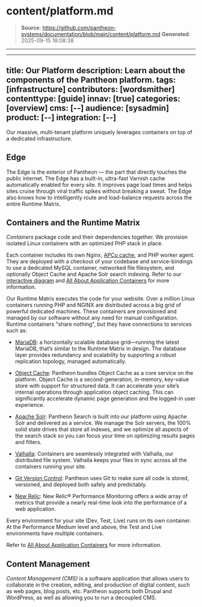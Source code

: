 # content/platform.md

> **Source**: https://github.com/pantheon-systems/documentation/blob/main/content/platform.md
> **Generated**: 2025-09-15 18:08:38

---

---
title: Our Platform
description: Learn about the components of the Pantheon platform.
tags: [infrastructure]
contributors: [wordsmither]
contenttype: [guide]
innav: [true]
categories: [overview]
cms: [--]
audience: [sysadmin]
product: [--]
integration: [--]
---

Our massive, multi-tenant platform uniquely leverages containers on top of a dedicated infrastructure.


## Edge

The Edge is the exterior of Pantheon — the part that directly touches the public internet. The Edge has a built-in, ultra-fast Varnish cache automatically enabled for every site. It improves page load times and helps sites cruise through viral traffic spikes without breaking a sweat. The Edge also knows how to intelligently route and load-balance requests across the entire Runtime Matrix.


## Containers and the Runtime Matrix

<dfn id="containers">Containers</dfn> package code and their dependencies together. We provision isolated Linux containers with an optimized PHP stack in place.

Each container includes its own Nginx, [APCu cache](/apcu), and PHP worker agent. They are deployed with a checkout of your codebase and service-bindings to use a dedicated MySQL container, networked file filesystem, and optionally Object Cache and Apache Solr search indexing. Refer to our [interactive diagram](https://pantheon.io/features/elastic-hosting) and [All About Application Containers](/application-containers) for more information.

Our Runtime Matrix executes the code for your website. Over a million Linux containers running PHP and NGINX are distributed across a big grid of powerful dedicated machines. These containers are provisioned and managed by our software without any need for manual configuration. Runtime containers "share nothing", but they have connections to services such as:

- [MariaDB](/guides/mariadb-mysql/database-workflow-tool): a horizontally scalable database grid—running the latest MariaDB, that’s similar to the Runtime Matrix in design. The database layer provides redundancy and scalability by supporting a robust replication topology, managed automatically.

- [Object Cache](/object-cache): Pantheon bundles Object Cache as a core service on the platform. Object Cache is a second-generation, in-memory, key-value store with support for structured data. It can accelerate your site’s internal operations through application object caching. This can significantly accelerate dynamic page generation and the logged-in user experience.

- [Apache Solr](/solr): Pantheon Search is built into our platform using Apache Solr and delivered as a service. We manage the Solr servers, the 100% solid state drives that store all indexes, and we optimize all aspects of the search stack so you can focus your time on optimizing results pages and filters.

- [Valhalla](/guides/filesystem): Containers are seamlessly integrated with Valhalla, our distributed file system. Valhalla keeps your files in sync across all the containers running your site.

- [Git Version Control](/guides/git): Pantheon uses Git to make sure all code is stored, versioned, and deployed both safely and predictably.

- [New Relic](/guides/new-relic): New Relic® Performance Monitoring offers a wide array of metrics that provide a nearly real-time look into the performance of a web application.

Every environment for your site (Dev, Test, Live) runs on its own container. At the Performance Medium level and above, the Test and Live environments have multiple containers.

Refer to [All About Application Containers](/application-containers) for more information.

## Content Management

<dfn id="cms">Content Management (CMS)</dfn> is a software application that allows users to collaborate in the creation, editing, and production of digital content, such as web pages, blog posts, etc. Pantheon supports both Drupal and WordPress, as well as allowing you to run a decoupled CMS.
